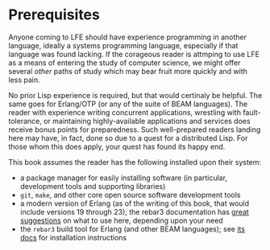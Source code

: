# Prerequisites

Anyone coming to LFE should have experience programming in another language, ideally a systems programming language, especially if that language was found lacking. If the corageous reader is attmping to use LFE as a means of entering the study of computer science, we might offer several _other_ paths of study which may bear fruit more quickly and with less pain.

No prior Lisp experience is required, but that would certinaly be helpful. The same goes for Erlang/OTP (or any of the suite of BEAM languages). The reader with experience writing concurrent applications, wrestling with fault-tolerance, or maintaining highly-available applications and services does receive bonus points for preparedness. Such well-prepared readers landing here may have, in fact, done so due to a quest for a distributed Lisp. For those whom this does apply, your quest has found its happy end.

This book assumes the reader has the following installed upon their system:

* a package manager for easily installing software (in particular, development tools and supporting libraries)
* `git`, `make`, and other core open source software development tools
* a modern version of Erlang (as of the writing of this book, that would include versions 19 through 23); the rebar3 documentation has [great suggestions](https://www.rebar3.org/docs/getting-started#installing-erlang) on what to use here, depending upon your need
* the `rebar3` build tool for Erlang (and other BEAM languages); see [its docs](https://www.rebar3.org/docs/getting-started#installing-binary) for installation instructions
